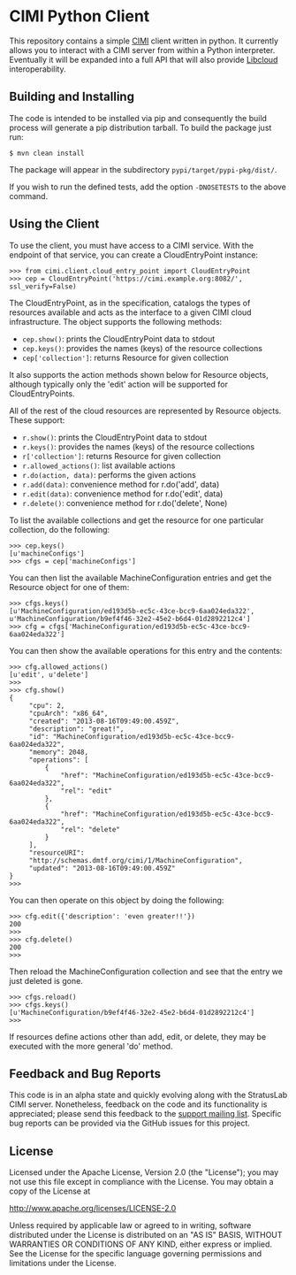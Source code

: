 CIMI Python Client
==================

This repository contains a simple [CIMI][cimi] client written in
python.  It currently allows you to interact with a CIMI server from
within a Python interpreter.  Eventually it will be expanded into a
full API that will also provide [Libcloud][libcloud] interoperability.


Building and Installing
-----------------------

The code is intended to be installed via pip and consequently the
build process will generate a pip distribution tarball.  To build the
package just run:

    $ mvn clean install

The package will appear in the subdirectory
`pypi/target/pypi-pkg/dist/`.

If you wish to run the defined tests, add the option `-DNOSETESTS` to
the above command.


Using the Client
----------------

To use the client, you must have access to a CIMI service.  With the
endpoint of that service, you can create a CloudEntryPoint instance:

    >>> from cimi.client.cloud_entry_point import CloudEntryPoint
    >>> cep = CloudEntryPoint('https://cimi.example.org:8082/', ssl_verify=False)

The CloudEntryPoint, as in the specification, catalogs the types of
resources available and acts as the interface to a given CIMI cloud
infrastructure.  The object supports the following methods:

  * `cep.show()`: prints the CloudEntryPoint data to stdout
  * `cep.keys()`: provides the names (keys) of the resource collections
  * `cep['collection']`: returns Resource for given collection

It also supports the action methods shown below for Resource objects,
although typically only the 'edit' action will be supported for
CloudEntryPoints. 

All of the rest of the cloud resources are represented by Resource
objects.  These support:

  * `r.show()`: prints the CloudEntryPoint data to stdout
  * `r.keys()`: provides the names (keys) of the resource collections
  * `r['collection']`: returns Resource for given collection
  * `r.allowed_actions()`: list available actions
  * `r.do(action, data)`: performs the given actions
  * `r.add(data)`: convenience method for r.do('add', data)
  * `r.edit(data)`: convenience method for r.do('edit', data)
  * `r.delete()`: convenience method for r.do('delete', None)

To list the available collections and get the resource for one
particular collection, do the following:

    >>> cep.keys()
    [u'machineConfigs']
    >>> cfgs = cep['machineConfigs']

You can then list the available MachineConfiguration entries and get
the Resource object for one of them:

    >>> cfgs.keys()
    [u'MachineConfiguration/ed193d5b-ec5c-43ce-bcc9-6aa024eda322',
    u'MachineConfiguration/b9ef4f46-32e2-45e2-b6d4-01d2892212c4']
    >>> cfg = cfgs['MachineConfiguration/ed193d5b-ec5c-43ce-bcc9-6aa024eda322']

 You can then show the available operations for this entry and the
 contents: 

    >>> cfg.allowed_actions()
    [u'edit', u'delete']
    >>> 
    >>> cfg.show()
    {
         "cpu": 2, 
         "cpuArch": "x86_64", 
         "created": "2013-08-16T09:49:00.459Z", 
         "description": "great!", 
         "id": "MachineConfiguration/ed193d5b-ec5c-43ce-bcc9-6aa024eda322", 
         "memory": 2048, 
         "operations": [
             {
                 "href": "MachineConfiguration/ed193d5b-ec5c-43ce-bcc9-6aa024eda322", 
                 "rel": "edit"
             }, 
             {
                 "href": "MachineConfiguration/ed193d5b-ec5c-43ce-bcc9-6aa024eda322", 
                 "rel": "delete"
             }
         ], 
         "resourceURI":
         "http://schemas.dmtf.org/cimi/1/MachineConfiguration", 
         "updated": "2013-08-16T09:49:00.459Z"
    }
    >>>

You can then operate on this object by doing the following:

    >>> cfg.edit({'description': 'even greater!!'})
    200
    >>> 
    >>> cfg.delete()
    200
    >>>

Then reload the MachineConfiguration collection and see that the entry
we just deleted is gone.

    >>> cfgs.reload()
    >>> cfgs.keys()
    [u'MachineConfiguration/b9ef4f46-32e2-45e2-b6d4-01d2892212c4']
    >>> 


If resources define actions other than add, edit, or delete, they may
be executed with the more general 'do' method.


Feedback and Bug Reports
------------------------

This code is in an alpha state and quickly evolving along with the
StratusLab CIMI server.  Nonetheless, feedback on the code and its
functionality is appreciated; please send this feedback to the
[support mailing list](mailto:support@stratuslab.eu).  Specific bug
reports can be provided via the GitHub issues for this project.


License
-------

Licensed under the Apache License, Version 2.0 (the "License"); you
may not use this file except in compliance with the License.  You may
obtain a copy of the License at

http://www.apache.org/licenses/LICENSE-2.0

Unless required by applicable law or agreed to in writing, software
distributed under the License is distributed on an "AS IS" BASIS,
WITHOUT WARRANTIES OR CONDITIONS OF ANY KIND, either express or
implied.  See the License for the specific language governing
permissions and limitations under the License.

[cimi]: http://dmtf.org/sites/default/files/standards/documents/DSP0263_1.0.1.pdf
[libcloud]: http://libcloud.apache.org
